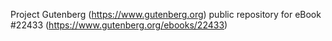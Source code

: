 Project Gutenberg (https://www.gutenberg.org) public repository for eBook #22433 (https://www.gutenberg.org/ebooks/22433)
